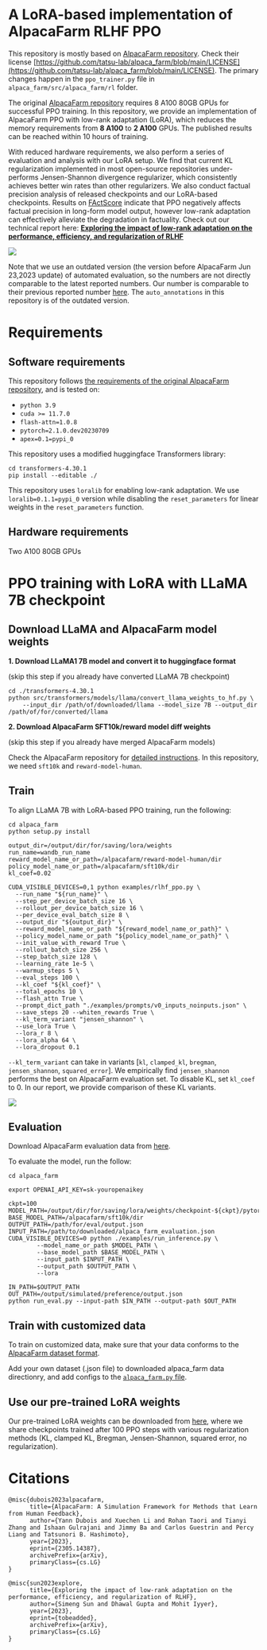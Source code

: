 # A LoRA-based implementation of AlpacaFarm RLHF PPO

This repository is mostly based on [AlpacaFarm repository](https://github.com/tatsu-lab/alpaca_farm). Check their license [https://github.com/tatsu-lab/alpaca_farm/blob/main/LICENSE](https://github.com/tatsu-lab/alpaca_farm/blob/main/LICENSE). The primary changes happen in the `ppo_trainer.py` file in `alpaca_farm/src/alpaca_farm/rl` folder.

The original [AlpacaFarm repository](https://github.com/tatsu-lab/alpaca_farm/) requires 8 A100 80GB GPUs for successful PPO training. In this repository, we provide an implementation of AlpacaFarm PPO with low-rank adaptation (LoRA), which reduces the memory requirements from **8 A100** to **2 A100** GPUs. The published results can be reached within 10 hours of training. 

With reduced hardware requirements, we also perform a series of evaluation and analysis with our LoRA setup. We find that current KL regularization implemented in most open-source repositories under-performs Jensen-Shannon divergence regularizer, which consistently achieves better win rates than other regularizers. We also conduct factual precision analysis of released checkpoints and our LoRA-based checkpoints. Results on [FActScore](https://github.com/shmsw25/FActScore) indicate that PPO negatively affects factual precision in long-form model output, however low-rank adaptation can effectively alleviate the degradation in factuality.
Check out our technical report here: [**Exploring the impact of low-rank adaptation on the performance, efficiency, and regularization of RLHF**](https://people.cs.umass.edu/~simengsun/paper/rlhf_tech_report.pdf)

![](alpaca_farm/assets/C63B0F56-0CB2-4AFD-8BD3-39DCB60A2DD1.png)

Note that we use an outdated version (the version before AlpacaFarm Jun 23,2023 update) of automated evaluation, so the numbers are not directly comparable to the latest reported numbers. Our number is comparable to their previous reported number [here](https://github.com/tatsu-lab/alpaca_farm/blob/1fe814f316f5e086808a3a08bb40b490fb854cc4/src/alpaca_farm/auto_annotations/eval.py#L23). The `auto_annotations` in this repository is of the outdated version.

# Requirements

## Software requirements

This repository follows [the requirements of the original AlpacaFarm repository](https://github.com/tatsu-lab/alpaca_farm#installation), and is tested on:
- `python 3.9`
- `cuda >= 11.7.0`
- `flash-attn=1.0.8`
- `pytorch=2.1.0.dev20230709`
- `apex=0.1=pypi_0`

This repository uses a modified huggingface Transformers library:
```
cd transformers-4.30.1
pip install --editable ./
```

This repository uses `loralib` for enabling low-rank adaptation. We use `loralib=0.1.1=pypi_0` version while disabling the `reset_parameters` for linear weights in the `reset_parameters` function. 

## Hardware requirements
Two A100 80GB GPUs


# PPO training with LoRA with LLaMA 7B checkpoint

## Download LLaMA and AlpacaFarm model weights

**1. Download LLaMA1 7B model and convert it to huggingface format** 

(skip this step if you already have converted LLaMA 7B checkpoint)
```
cd ./transformers-4.30.1
python src/transformers/models/llama/convert_llama_weights_to_hf.py \
    --input_dir /path/of/downloaded/llama --model_size 7B --output_dir /path/of/for/converted/llama
```

**2. Download AlpacaFarm SFT10k/reward model diff weights** 

(skip this step if you already have merged AlpacaFarm models)

Check the AlpacaFarm repository for [detailed instructions](https://github.com/tatsu-lab/alpaca_farm#downloading-pre-tuned-alpacafarm-models). In this repository, we need `sft10k` and `reward-model-human`. 

## Train

To align LLaMA 7B with LoRA-based PPO training, run the following:
```
cd alpaca_farm
python setup.py install

output_dir=/output/dir/for/saving/lora/weights
run_name=wandb_run_name
reward_model_name_or_path=/alpacafarm/reward-model-human/dir
policy_model_name_or_path=/alpacafarm/sft10k/dir
kl_coef=0.02

CUDA_VISIBLE_DEVICES=0,1 python examples/rlhf_ppo.py \
  --run_name "${run_name}" \
  --step_per_device_batch_size 16 \
  --rollout_per_device_batch_size 16 \
  --per_device_eval_batch_size 8 \
  --output_dir "${output_dir}" \
  --reward_model_name_or_path "${reward_model_name_or_path}" \
  --policy_model_name_or_path "${policy_model_name_or_path}" \
  --init_value_with_reward True \
  --rollout_batch_size 256 \
  --step_batch_size 128 \
  --learning_rate 1e-5 \
  --warmup_steps 5 \
  --eval_steps 100 \
  --kl_coef "${kl_coef}" \
  --total_epochs 10 \
  --flash_attn True \
  --prompt_dict_path "./examples/prompts/v0_inputs_noinputs.json" \
  --save_steps 20 --whiten_rewards True \
  --kl_term_variant "jensen_shannon" \
  --use_lora True \
  --lora_r 8 \
  --lora_alpha 64 \
  --lora_dropout 0.1 
``` 

`--kl_term_variant` can take in variants [`kl`, `clamped_kl`, `bregman`, `jensen_shannon`, `squared_error`]. We empirically find `jensen_shannon` performs the best on AlpacaFarm evaluation set. To disable KL, set `kl_coef` to 0. In our report, we provide comparison of these KL variants.

![](alpaca_farm/assets/742C0BE6-97B6-4C12-92DF-A9273E45F825.png)

## Evaluation

Download AlpacaFarm evaluation data from [here](https://huggingface.co/datasets/tatsu-lab/alpaca_farm/tree/main).

To evaluate the model, run the follow:
```
cd alpaca_farm

export OPENAI_API_KEY=sk-youropenaikey

ckpt=100
MODEL_PATH=/output/dir/for/saving/lora/weights/checkpoint-${ckpt}/pytorch_model.bin
BASE_MODEL_PATH=/alpacafarm/sft10k/dir
OUTPUT_PATH=/path/for/eval/output.json
INPUT_PATH=/path/to/downloaded/alpaca_farm_evaluation.json
CUDA_VISIBLE_DEVICES=0 python ./examples/run_inference.py \
        --model_name_or_path $MODEL_PATH \
        --base_model_path $BASE_MODEL_PATH \
        --input_path $INPUT_PATH \
        --output_path $OUTPUT_PATH \
        --lora 

IN_PATH=$OUTPUT_PATH
OUT_PATH=/output/simulated/preference/output.json
python run_eval.py --input-path $IN_PATH --output-path $OUT_PATH
```

## Train with customized data

To train on customized data, make sure that your data conforms to the [AlpacaFarm dataset format](https://huggingface.co/datasets/tatsu-lab/alpaca_farm/raw/main/alpaca_instructions/unlabeled.json).

Add your own dataset (.json file) to downloaded alpaca_farm data directionry, and add configs to the [`alpaca_farm.py` file](https://huggingface.co/datasets/tatsu-lab/alpaca_farm/blob/main/alpaca_farm.py). 

## Use our pre-trained LoRA weights

Our pre-trained LoRA weights can be downloaded from [here](https://huggingface.co/simsun131/alpacafarm_ppo_lora/tree/main), where we share checkpoints trained after 100 PPO steps with various regularization methods (KL, clamped KL, Bregman, Jensen-Shannon, squared error, no regularization). 

# Citations
```
@misc{dubois2023alpacafarm,
      title={AlpacaFarm: A Simulation Framework for Methods that Learn from Human Feedback}, 
      author={Yann Dubois and Xuechen Li and Rohan Taori and Tianyi Zhang and Ishaan Gulrajani and Jimmy Ba and Carlos Guestrin and Percy Liang and Tatsunori B. Hashimoto},
      year={2023},
      eprint={2305.14387},
      archivePrefix={arXiv},
      primaryClass={cs.LG}
}
```

```
@misc{sun2023explore,
      title={Exploring the impact of low-rank adaptation on the performance, efficiency, and regularization of RLHF}, 
      author={Simeng Sun and Dhawal Gupta and Mohit Iyyer},
      year={2023},
      eprint={tobeadded},
      archivePrefix={arXiv},
      primaryClass={cs.LG}
}
``````